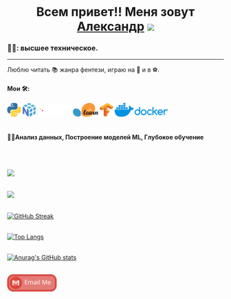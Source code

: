 <h1 align="center">Всем привет!! Меня зовут <a href="https://github.com/Alextsgnv" target="_blank">Александр</a> 
<img src="https://github.com/blackcater/blackcater/raw/main/images/Hi.gif" height="32"/></h1>
  
<h3 align="left">🧑‍🎓: высшее техническое.</h3>
<hr> 
<p>Люблю читать 📚 жанра фентези, играю на 🎸 и в ⚽️.</p>


<h4>Мои 🛠:</h4>
<div>
<img src="https://github.com/Alextsgnv/Alextsgnv/blob/main/images/python.svg" height="32"/> 
<img src="https://github.com/Alextsgnv/Alextsgnv/blob/main/images/numpy.svg" height="32"/>
<img src="https://github.com/Alextsgnv/Alextsgnv/blob/main/images/pandas.svg" height="32"/>
<img src="https://github.com/Alextsgnv/Alextsgnv/blob/main/images/scikit-learn.svg" height="32"/>
<img src="https://github.com/Alextsgnv/Alextsgnv/blob/main/images/tensorflow.svg" height="32"/>
<img src="https://github.com/Alextsgnv/Alextsgnv/blob/main/images/docker.svg" height="32"/> </div>
</br>

<h4>👨‍💻Анализ данных, Построение моделей ML, Глубокое обучение</h4>
</br>
</br>

![](https://github-profile-summary-cards.vercel.app/api/cards/stats?username=Alextsgnv&theme=monokai)
</br>
</br>

![](http://github-profile-summary-cards.vercel.app/api/cards/profile-details?username=alextsgnv&theme=monokai)
</br>
</br>

[![GitHub Streak](https://github-readme-streak-stats.herokuapp.com/?user=Alextsgnv&theme=dark)](https://git.io/streak-stats)
</br>
</br>

[![Top Langs](https://github-readme-stats.vercel.app/api/top-langs/?username=Alextsgnv&theme=dark&layout=compact)](https://github.com/anuraghazra/github-readme-stats)
</br>
</br>

[![Anurag's GitHub stats](https://github-readme-stats.vercel.app/api?username=Alextsgnv&theme=dark)](https://github.com/anuraghazra/github-readme-stats)
</br>
</br>

<a href="mailto:alextsgnv@gmail.com">
  <img src="https://github.com/Alextsgnv/Alextsgnv/blob/main/images/social-gmail.svg" height="40" style="max-width: 100%;">
</a>
</br>
</br>
